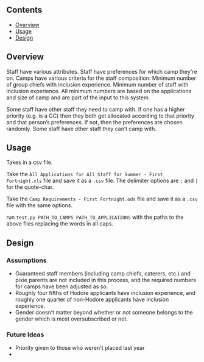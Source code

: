 ## Contents

  - [Overview](#Overview)
  - [Usage](#Usage)
  - [Design](#Design)

## Overview

Staff have various attributes.
Staff have preferences for which camp they're on.
Camps have various criteria for the staff composition: Minimum number of group chiefs with inclusion experience. Minimum number of staff with inclusion experience. All minimum numbers are based on the applications and size of camp and are part of the input to this system.

Some staff have other staff they need to camp with. If one has a higher priority (e.g. is a GC) then they both get allocated according to that priority and that person’s preferences. If not, then the preferences are chosen randomly.
Some staff have other staff they can’t camp with.


## Usage

Takes in a csv file.

Take the `All Applications for All Staff for Summer - First Fortnight.xls` file and save it as a `.csv` file.
The delimiter options are `;` and `|` for the quote-char.

Take the `Camp Requirements - First Fortnight.ods` file and save it as a `.csv` file with the same options.

run `test.py PATH_TO_CAMPS PATH_TO_APPLICATIONS` with the paths to the above files replacing the words in all caps.


## Design


### Assumptions

  - Guaranteed staff members (including camp chiefs, caterers, etc.) and pixie parents are not included in this process, and the required numbers for camps have been adjusted as so.
  - Roughly four fifths of Hodore applicants have inclusion experience, and roughly one quarter of non-Hodore applicants have inclusion experience.
  - Gender doesn’t matter beyond whether or not someone belongs to the gender which is most oversubscribed or not.


### Future Ideas

  - Priority given to those who weren't placed last year
  - 

